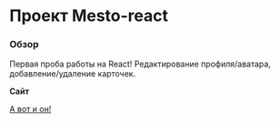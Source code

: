 # Проект Mesto-react

### Обзор

Первая проба работы на React! Редактирование профиля/аватара, добавление/удаление карточек.

**Сайт**

[А вот и он!](https://iuliia-kirillova.github.io/mesto-react/)

